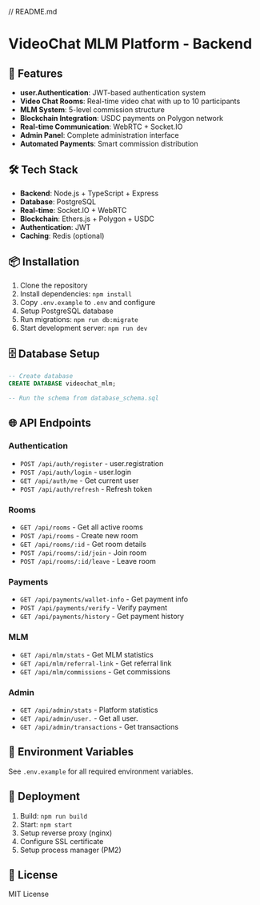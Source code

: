 // README.md
# VideoChat MLM Platform - Backend

## 🚀 Features

- **user.Authentication**: JWT-based authentication system
- **Video Chat Rooms**: Real-time video chat with up to 10 participants
- **MLM System**: 5-level commission structure
- **Blockchain Integration**: USDC payments on Polygon network
- **Real-time Communication**: WebRTC + Socket.IO
- **Admin Panel**: Complete administration interface
- **Automated Payments**: Smart commission distribution

## 🛠 Tech Stack

- **Backend**: Node.js + TypeScript + Express
- **Database**: PostgreSQL
- **Real-time**: Socket.IO + WebRTC
- **Blockchain**: Ethers.js + Polygon + USDC
- **Authentication**: JWT
- **Caching**: Redis (optional)

## 📦 Installation

1. Clone the repository
2. Install dependencies: `npm install`
3. Copy `.env.example` to `.env` and configure
4. Setup PostgreSQL database
5. Run migrations: `npm run db:migrate`
6. Start development server: `npm run dev`

## 🗄 Database Setup

```sql
-- Create database
CREATE DATABASE videochat_mlm;

-- Run the schema from database_schema.sql
```

## 🌐 API Endpoints

### Authentication
- `POST /api/auth/register` - user.registration
- `POST /api/auth/login` - user.login
- `GET /api/auth/me` - Get current user
- `POST /api/auth/refresh` - Refresh token

### Rooms
- `GET /api/rooms` - Get all active rooms
- `POST /api/rooms` - Create new room
- `GET /api/rooms/:id` - Get room details
- `POST /api/rooms/:id/join` - Join room
- `POST /api/rooms/:id/leave` - Leave room

### Payments
- `GET /api/payments/wallet-info` - Get payment info
- `POST /api/payments/verify` - Verify payment
- `GET /api/payments/history` - Get payment history

### MLM
- `GET /api/mlm/stats` - Get MLM statistics
- `GET /api/mlm/referral-link` - Get referral link
- `GET /api/mlm/commissions` - Get commissions

### Admin
- `GET /api/admin/stats` - Platform statistics
- `GET /api/admin/user.` - Get all user.
- `GET /api/admin/transactions` - Get transactions

## 🔧 Environment Variables

See `.env.example` for all required environment variables.

## 🚀 Deployment

1. Build: `npm run build`
2. Start: `npm start`
3. Setup reverse proxy (nginx)
4. Configure SSL certificate
5. Setup process manager (PM2)

## 📝 License

MIT License